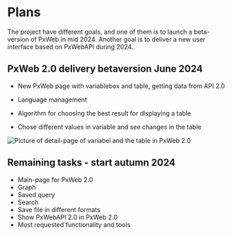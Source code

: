 # Plans

The project have different goals, and one of them is to launch a beta-version of PxWeb in mid 2024.
Another goal is to deliver a new user interface based on PxWebAPI during 2024.


## PxWeb 2.0 delivery betaversion June 2024
- New PxWeb page with variablebox and table, getting data from API 2.0 
* Language management
+ Algorithm for choosing the best result for displaying a table
- Chose different values in variable and see changes in the table

![Picture of detail-page of variabel and the table in PxWeb 2.0](https://github.com/PxTools/PxWeb2/assets/81364833/d1fd7888-1a43-4690-9014-a0e88dc5d0a0)

## Remaining tasks - start autumn 2024

- Main-page for PxWeb 2.0
- Graph
- Saved query
- Search
- Save file in different formats
- Show PxWebAPI 2.0 in PxWeb 2.0
- Most requested functionality and tools

